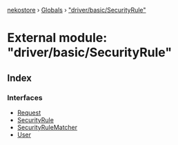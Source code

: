 [nekostore](../README.md) › [Globals](../globals.md) › ["driver/basic/SecurityRule"](_driver_basic_securityrule_.md)

# External module: "driver/basic/SecurityRule"

## Index

### Interfaces

* [Request](../interfaces/_driver_basic_securityrule_.request.md)
* [SecurityRule](../interfaces/_driver_basic_securityrule_.securityrule.md)
* [SecurityRuleMatcher](../interfaces/_driver_basic_securityrule_.securityrulematcher.md)
* [User](../interfaces/_driver_basic_securityrule_.user.md)
